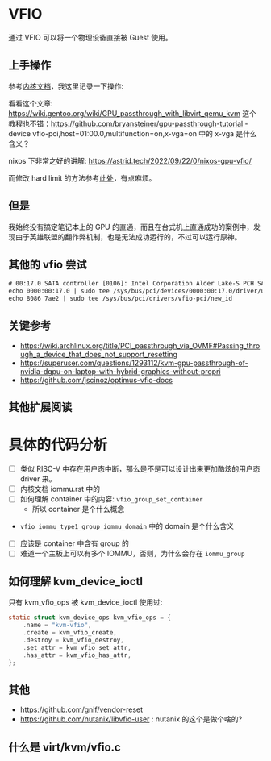 # VFIO

通过 VFIO 可以将一个物理设备直接被 Guest 使用。

## 上手操作
参考[内核文档](https://www.kernel.org/doc/html/latest/driver-api/vfio.html)，我这里记录一下操作:

看看这个文章: https://wiki.gentoo.org/wiki/GPU_passthrough_with_libvirt_qemu_kvm
这个教程也不错：https://github.com/bryansteiner/gpu-passthrough-tutorial
 -device vfio-pci,host=01:00.0,multifunction=on,x-vga=on 中的 x-vga 是什么含义？

nixos 下非常之好的讲解: https://astrid.tech/2022/09/22/0/nixos-gpu-vfio/

而修改 hard limit 的方法参考[此处](https://docs.oracle.com/cd/E19623-01/820-6168/file-descriptor-requirements.html)，有点麻烦。

## 但是
我始终没有搞定笔记本上的 GPU 的直通，而且在台式机上直通成功的案例中，发现由于英雄联盟的翻作弊机制，也是无法成功运行的，不过可以运行原神。

## 其他的 vfio 尝试
```txt
# 00:17.0 SATA controller [0106]: Intel Corporation Alder Lake-S PCH SATA Controller [AHCI Mode] [8086:7ae2] (rev 11)
echo 0000:00:17.0 | sudo tee /sys/bus/pci/devices/0000:00:17.0/driver/unbind
echo 8086 7ae2 | sudo tee /sys/bus/pci/drivers/vfio-pci/new_id
```

## 关键参考
- https://wiki.archlinux.org/title/PCI_passthrough_via_OVMF#Passing_through_a_device_that_does_not_support_resetting
- https://superuser.com/questions/1293112/kvm-gpu-passthrough-of-nvidia-dgpu-on-laptop-with-hybrid-graphics-without-propri
- https://github.com/jscinoz/optimus-vfio-docs

## 其他扩展阅读

# 具体的代码分析

- [ ] 类似 RISC-V 中存在用户态中断，那么是不是可以设计出来更加酷炫的用户态 driver 来。
- [ ] 内核文档 iommu.rst 中的
- [ ] 如何理解 container 中的内容: `vfio_group_set_container`
    - 所以 container 是个什么概念
- `vfio_iommu_type1_group_iommu_domain` 中的 domain 是个什么含义
- [ ] 应该是 container 中含有 group 的
- [ ] 难道一个主板上可以有多个 IOMMU，否则，为什么会存在 `iommu_group`

## 如何理解 kvm_device_ioctl

只有 kvm_vfio_ops 被 kvm_device_ioctl 使用过:
```c
static struct kvm_device_ops kvm_vfio_ops = {
	.name = "kvm-vfio",
	.create = kvm_vfio_create,
	.destroy = kvm_vfio_destroy,
	.set_attr = kvm_vfio_set_attr,
	.has_attr = kvm_vfio_has_attr,
};
```

## 其他
- https://github.com/gnif/vendor-reset
- https://github.com/nutanix/libvfio-user : nutanix 的这个是做个啥的?

## 什么是 virt/kvm/vfio.c
